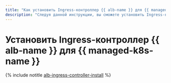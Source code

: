 ```yaml
---
title: "Как установить Ingress-контроллер {{ alb-name }} для {{ managed-k8s-name }}"
description: "Следуя данной инструкции, вы сможете установить Ingress-контроллер {{ alb-name }} для {{ managed-k8s-name }}."
---
```


# Установить Ingress-контроллер {{ alb-name }} для {{ managed-k8s-name }}

{% include notitle [alb-ingress-controller-install](../../_includes/managed-kubernetes/alb-ingress-controller-install.md) %}